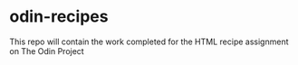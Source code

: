 # odin-recipes
This repo will contain the work completed for the HTML recipe assignment on The Odin Project
